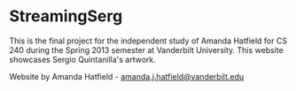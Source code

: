 StreamingSerg
=============
This is the final project for the independent study of Amanda Hatfield for CS 240 during the Spring 2013 semester at Vanderbilt University. This website showcases Sergio Quintanilla's artwork.

Website by Amanda Hatfield - amanda.j.hatfield@vanderbilt.edu
